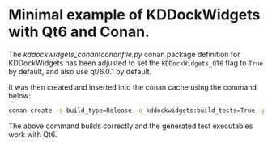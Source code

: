 # Minimal example of KDDockWidgets with Qt6 and Conan.

The *kddockwidgets_conan\conanfile.py* conan package definition for KDDockWidgets has been adjusted to set the `KDDockWidgets_QT6` flag to `True` by default, and also use qt/6.0.1 by default.

It was then created and inserted into the conan cache using the command below:

``` bash
conan create -s build_type=Release -o kddockwidgets:build_tests=True -pr ..\pr_vs2019_release . kdab/stable
```

The above command builds correctly and the generated test executables work with Qt6.
